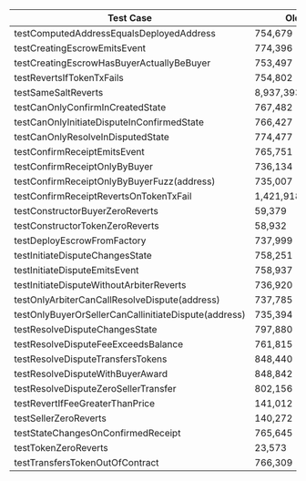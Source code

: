 | Test Case                                            | Old Gas Usage             | Updated Gas Usage         |
| ---------------------------------------------------- | ------------------------- | ------------------------- |
| testComputedAddressEqualsDeployedAddress             | 754,679                   | 747,124                   |
| testCreatingEscrowEmitsEvent                         | 774,396                   | 766,841                   |
| testCreatingEscrowHasBuyerActuallyBeBuyer            | 753,497                   | 745,986                   |
| testRevertsIfTokenTxFails                            | 754,802                   | 754,802                   |
| testSameSaltReverts                                  | 8,937,393,460,516,713,538 | 8,937,393,460,516,713,304 |
| testCanOnlyConfirmInCreatedState                     | 767,482                   | 759,993                   |
| testCanOnlyInitiateDisputeInConfirmedState           | 766,427                   | 758,908                   |
| testCanOnlyResolveInDisputedState                    | 774,477                   | 767,002                   |
| testConfirmReceiptEmitsEvent                         | 765,751                   | 758,232                   |
| testConfirmReceiptOnlyByBuyer                        | 736,134                   | 728,621                   |
| testConfirmReceiptOnlyByBuyerFuzz(address)           | 735,007                   | 727,473                   |
| testConfirmReceiptRevertsOnTokenTxFail               | 1,421,918                 | 1,414,399                 |
| testConstructorBuyerZeroReverts                      | 59,379                    | 59,379                    |
| testConstructorTokenZeroReverts                      | 58,932                    | 58,932                    |
| testDeployEscrowFromFactory                          | 737,999                   | 730,532                   |
| testInitiateDisputeChangesState                      | 758,251                   | 750,696                   |
| testInitiateDisputeEmitsEvent                        | 758,937                   | 751,382                   |
| testInitiateDisputeWithoutArbiterReverts             | 736,920                   | 729,365                   |
| testOnlyArbiterCanCallResolveDispute(address)        | 737,785                   | 730,246                   |
| testOnlyBuyerOrSellerCanCallinitiateDispute(address) | 735,394                   | 727,839                   |
| testResolveDisputeChangesState                       | 797,880                   | 790,354                   |
| testResolveDisputeFeeExceedsBalance                  | 761,815                   | 754,274                   |
| testResolveDisputeTransfersTokens                    | 848,440                   | 840,914                   |
| testResolveDisputeWithBuyerAward                     | 848,842                   | 841,316                   |
| testResolveDisputeZeroSellerTransfer                 | 802,156                   | 794,630                   |
| testRevertIfFeeGreaterThanPrice                      | 141,012                   | 141,012                   |
| testSellerZeroReverts                                | 140,272                   | 140,272                   |
| testStateChangesOnConfirmedReceipt                   | 765,645                   | 758,126                   |
| testTokenZeroReverts                                 | 23,573                    | 23,573                    |
| testTransfersTokenOutOfContract                      | 766,309                   | 758,790                   |
